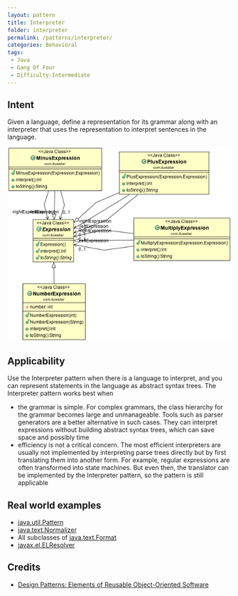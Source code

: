 ```yaml
---
layout: pattern
title: Interpreter
folder: interpreter
permalink: /patterns/interpreter/
categories: Behavioral
tags:
 - Java
 - Gang Of Four
 - Difficulty-Intermediate
---
```


## Intent
Given a language, define a representation for its grammar along
with an interpreter that uses the representation to interpret sentences in the
language.

![alt text](./etc/interpreter_1.png "Interpreter")

## Applicability
Use the Interpreter pattern when there is a language to
interpret, and you can represent statements in the language as abstract syntax
trees. The Interpreter pattern works best when

* the grammar is simple. For complex grammars, the class hierarchy for the grammar becomes large and unmanageable. Tools such as parser generators are a better alternative in such cases. They can interpret expressions without building abstract syntax trees, which can save space and possibly time
* efficiency is not a critical concern. The most efficient interpreters are usually not implemented by interpreting parse trees directly but by first translating them into another form. For example, regular expressions are often transformed into state machines. But even then, the translator can be implemented by the Interpreter pattern, so the pattern is still applicable

## Real world examples
* [java.util.Pattern](http://docs.oracle.com/javase/8/docs/api/java/util/regex/Pattern.html)
* [java.text.Normalizer](http://docs.oracle.com/javase/8/docs/api/java/text/Normalizer.html)
* All subclasses of [java.text.Format](http://docs.oracle.com/javase/8/docs/api/java/text/Format.html)
* [javax.el.ELResolver](http://docs.oracle.com/javaee/7/api/javax/el/ELResolver.html)


## Credits

* [Design Patterns: Elements of Reusable Object-Oriented Software](http://www.amazon.com/Design-Patterns-Elements-Reusable-Object-Oriented/dp/0201633612)
